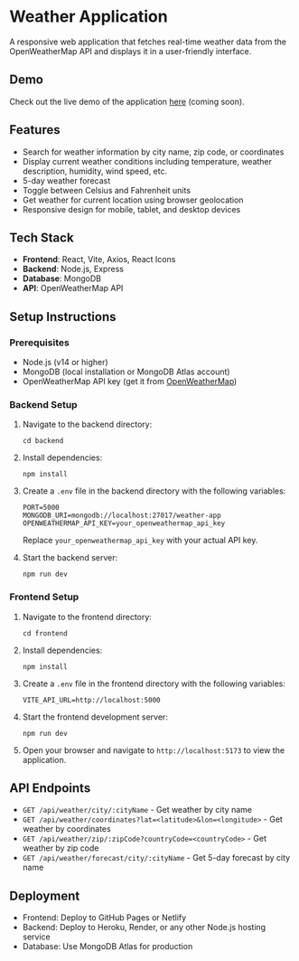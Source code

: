 # Weather Application

A responsive web application that fetches real-time weather data from the OpenWeatherMap API and displays it in a user-friendly interface.

## Demo

Check out the live demo of the application [here](#) (coming soon).

## Features

- Search for weather information by city name, zip code, or coordinates
- Display current weather conditions including temperature, weather description, humidity, wind speed, etc.
- 5-day weather forecast
- Toggle between Celsius and Fahrenheit units
- Get weather for current location using browser geolocation
- Responsive design for mobile, tablet, and desktop devices

## Tech Stack

- **Frontend**: React, Vite, Axios, React Icons
- **Backend**: Node.js, Express
- **Database**: MongoDB
- **API**: OpenWeatherMap API

## Setup Instructions

### Prerequisites

- Node.js (v14 or higher)
- MongoDB (local installation or MongoDB Atlas account)
- OpenWeatherMap API key (get it from [OpenWeatherMap](https://openweathermap.org/api))

### Backend Setup

1. Navigate to the backend directory:
   ```
   cd backend
   ```

2. Install dependencies:
   ```
   npm install
   ```

3. Create a `.env` file in the backend directory with the following variables:
   ```
   PORT=5000
   MONGODB_URI=mongodb://localhost:27017/weather-app
   OPENWEATHERMAP_API_KEY=your_openweathermap_api_key
   ```
   Replace `your_openweathermap_api_key` with your actual API key.

4. Start the backend server:
   ```
   npm run dev
   ```

### Frontend Setup

1. Navigate to the frontend directory:
   ```
   cd frontend
   ```

2. Install dependencies:
   ```
   npm install
   ```

3. Create a `.env` file in the frontend directory with the following variables:
   ```
   VITE_API_URL=http://localhost:5000
   ```

4. Start the frontend development server:
   ```
   npm run dev
   ```

5. Open your browser and navigate to `http://localhost:5173` to view the application.

## API Endpoints

- `GET /api/weather/city/:cityName` - Get weather by city name
- `GET /api/weather/coordinates?lat=<latitude>&lon=<longitude>` - Get weather by coordinates
- `GET /api/weather/zip/:zipCode?countryCode=<countryCode>` - Get weather by zip code
- `GET /api/weather/forecast/city/:cityName` - Get 5-day forecast by city name

## Deployment

- Frontend: Deploy to GitHub Pages or Netlify
- Backend: Deploy to Heroku, Render, or any other Node.js hosting service
- Database: Use MongoDB Atlas for production
